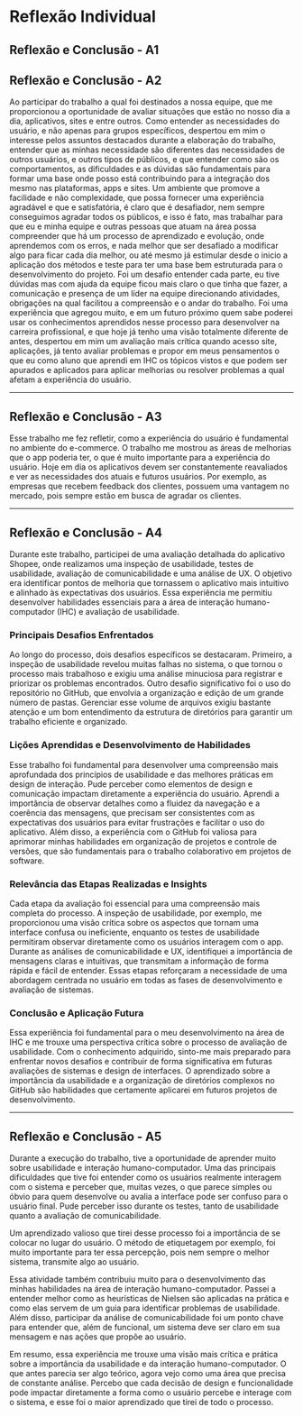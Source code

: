 # Reflexão Individual

## Reflexão e Conclusão - A1


## Reflexão e Conclusão - A2
Ao participar do trabalho a qual foi destinados a nossa equipe, que me proporcionou a oportunidade de avaliar situações que estão no nosso dia a dia, aplicativos, sites e entre outros. Como entender as necessidades do usuário, e não apenas para grupos específicos, despertou em mim o interesse pelos assuntos destacados durante a elaboração do trabalho, entender que as minhas necessidade são diferentes das necessidades de outros usuários, e outros tipos de públicos, e que entender como são os comportamentos, as dificuldades e as dúvidas são fundamentais para formar uma base onde posso está contribuindo para a integração dos mesmo nas plataformas, apps e sites. Um ambiente que promove a facilidade e não complexidade, que possa fornecer uma experiência agradável e que e satisfatória, é claro que é desafiador, nem sempre conseguimos agradar todos os públicos, e isso é fato, mas trabalhar para que eu e minha equipe e outras pessoas que atuam na área possa compreender que há um processo de aprendizado e evolução, onde aprendemos com os erros, e nada melhor que ser desafiado a modificar algo para ficar cada dia melhor, ou até mesmo já estimular desde o inicio a aplicação dos métodos e teste para ter uma base bem estruturada para o desenvolvimento do projeto.
Foi um desafio entender cada parte, eu tive dúvidas mas com ajuda da equipe ficou mais claro o que tinha que fazer, a comunicação e presença de um líder na equipe direcionando atividades, obrigações na qual facilitou a compreensão e o andar do trabalho.
Foi uma experiência que agregou muito, e em um futuro próximo quem sabe poderei usar os conhecimentos aprendidos nesse processo para desenvolver na carreira profissional, e que hoje já tenho uma visão totalmente diferente de antes, despertou em mim um avaliação mais crítica quando acesso site, aplicações, já tento avaliar problemas e propor em meus pensamentos o que eu como aluno que aprendi em IHC os tópicos vistos e que podem ser apurados e aplicados para aplicar melhorias ou resolver problemas a qual afetam a experiência do usuário.

---
## Reflexão e Conclusão - A3
Esse trabalho me fez refletir, como a experiência do usuário é fundamental no ambiente do e-commerce. O trabalho me mostrou as áreas de melhorias que o app poderia ter, o que é muito importante para a experiência do usuário. Hoje em dia os aplicativos devem ser constantemente reavaliados e ver as necessidades dos atuais e futuros usuários. Por exemplo, as empresas que recebem feedback dos clientes, possuem uma vantagem no mercado, pois sempre estão em busca de agradar os clientes.

---

## Reflexão e Conclusão - A4
Durante este trabalho, participei de uma avaliação detalhada do aplicativo Shopee, onde realizamos uma inspeção de usabilidade, testes de usabilidade, avaliação de comunicabilidade e uma análise de UX. O objetivo era identificar pontos de melhoria que tornassem o aplicativo mais intuitivo e alinhado às expectativas dos usuários. Essa experiência me permitiu desenvolver habilidades essenciais para a área de interação humano-computador (IHC) e avaliação de usabilidade.

### Principais Desafios Enfrentados
Ao longo do processo, dois desafios específicos se destacaram. Primeiro, a inspeção de usabilidade revelou muitas falhas no sistema, o que tornou o processo mais trabalhoso e exigiu uma análise minuciosa para registrar e priorizar os problemas encontrados. Outro desafio significativo foi o uso do repositório no GitHub, que envolvia a organização e edição de um grande número de pastas. Gerenciar esse volume de arquivos exigiu bastante atenção e um bom entendimento da estrutura de diretórios para garantir um trabalho eficiente e organizado.

### Lições Aprendidas e Desenvolvimento de Habilidades
Esse trabalho foi fundamental para desenvolver uma compreensão mais aprofundada dos princípios de usabilidade e das melhores práticas em design de interação. Pude perceber como elementos de design e comunicação impactam diretamente a experiência do usuário. Aprendi a importância de observar detalhes como a fluidez da navegação e a coerência das mensagens, que precisam ser consistentes com as expectativas dos usuários para evitar frustrações e facilitar o uso do aplicativo. Além disso, a experiência com o GitHub foi valiosa para aprimorar minhas habilidades em organização de projetos e controle de versões, que são fundamentais para o trabalho colaborativo em projetos de software.

### Relevância das Etapas Realizadas e Insights
Cada etapa da avaliação foi essencial para uma compreensão mais completa do processo. A inspeção de usabilidade, por exemplo, me proporcionou uma visão crítica sobre os aspectos que tornam uma interface confusa ou ineficiente, enquanto os testes de usabilidade permitiram observar diretamente como os usuários interagem com o app. Durante as análises de comunicabilidade e UX, identifiquei a importância de mensagens claras e intuitivas, que transmitam a informação de forma rápida e fácil de entender. Essas etapas reforçaram a necessidade de uma abordagem centrada no usuário em todas as fases de desenvolvimento e avaliação de sistemas.

### Conclusão e Aplicação Futura
Essa experiência foi fundamental para o meu desenvolvimento na área de IHC e me trouxe uma perspectiva crítica sobre o processo de avaliação de usabilidade. Com o conhecimento adquirido, sinto-me mais preparado para enfrentar novos desafios e contribuir de forma significativa em futuras avaliações de sistemas e design de interfaces. O aprendizado sobre a importância da usabilidade e a organização de diretórios complexos no GitHub são habilidades que certamente aplicarei em futuros projetos de desenvolvimento.

---

## Reflexão e Conclusão - A5
Durante a execução do trabalho, tive a oportunidade de aprender muito sobre usabilidade e interação humano-computador. Uma das principais dificuldades que tive foi entender como os usuários realmente interagem com o sistema e perceber que, muitas vezes, o que parece simples ou óbvio para quem desenvolve ou avalia a interface pode ser confuso para o usuário final. Pude perceber isso durante os testes, tanto de usabilidade quanto a avaliação de comunicabilidade.

Um aprendizado valioso que tirei desse processo foi a importância de se colocar no lugar do usuário. O método de etiquetagem por exemplo, foi muito importante para ter essa percepção, pois nem sempre o melhor sistema, transmite algo ao usuário.

Essa atividade também contribuiu muito para o desenvolvimento das minhas habilidades na área de interação humano-computador. Passei a entender melhor como as heurísticas de Nielsen são aplicadas na prática e como elas servem de um guia para identificar problemas de usabilidade. Além disso, participar da análise de comunicabilidade foi um ponto chave para entender que, além de funcional, um sistema deve ser claro em sua mensagem e nas ações que propõe ao usuário.

Em resumo, essa experiência me trouxe uma visão mais crítica e prática sobre a importância da usabilidade e da interação humano-computador. O que antes parecia ser algo teórico, agora vejo como uma área que precisa de constante análise. Percebo que cada decisão de design e funcionalidade pode impactar diretamente a forma como o usuário percebe e interage com o sistema, e esse foi o maior aprendizado que tirei de todo o processo.

